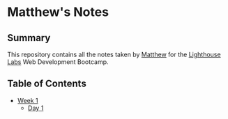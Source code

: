 # Matthew's Notes

## Summary
This repository contains all the notes taken by [Matthew](https://github.com/fictionalparakeets) for the [Lighthouse Labs](https://www.lighthouselabs.ca/) Web Development Bootcamp.

## Table of Contents
* [Week 1](/Week_1)
  * [Day 1](/Week_1/Day_1)



